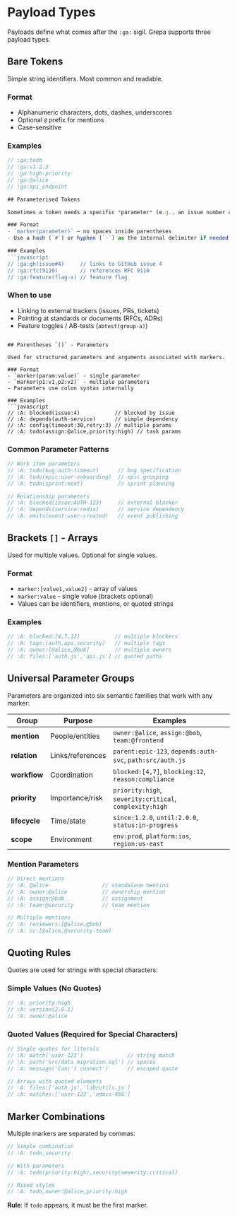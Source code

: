 # Payload Types
<!-- :ga:tldr Three payload types: bare tokens, JSON objects, and arrays -->
<!-- :ga:notation Detailed payload type specifications and examples -->

Payloads define what comes after the `:ga:` sigil. Grepa supports three payload types.

## Bare Tokens

Simple string identifiers. Most common and readable.

### Format
- Alphanumeric characters, dots, dashes, underscores
- Optional `@` prefix for mentions
- Case-sensitive

### Examples
```javascript
// :ga:todo
// :ga:v1.2.3
// :ga:high-priority
// :ga:@alice
// :ga:api_endpoint

## Parameterised Tokens

Sometimes a token needs a specific *parameter* (e.g., an issue number or RFC).  Append the parameter in parentheses – the combination is still treated as **one token**.

### Format
- `marker(parameter)` – no spaces inside parentheses
- Use a hash (`#`) or hyphen (`-`) as the internal delimiter if needed (`issue#4`, not `issue/4`)

### Examples
```javascript
// :ga:gh(issue#4)     // links to GitHub issue 4
// :ga:rfc(9110)       // references RFC 9110
// :ga:feature(flag-x) // feature flag
```

### When to use
- Linking to external trackers (issues, PRs, tickets)
- Pointing at standards or documents (RFCs, ADRs)
- Feature toggles / AB-tests (`abtest(group-a)`) 
```

## Parentheses `()` - Parameters

Used for structured parameters and arguments associated with markers.

### Format
- `marker(param:value)` - single parameter
- `marker(p1:v1,p2:v2)` - multiple parameters
- Parameters use colon syntax internally

### Examples
```javascript
// :A: blocked(issue:4)           // blocked by issue
// :A: depends(auth-service)      // simple dependency
// :A: config(timeout:30,retry:3) // multiple params
// :A: todo(assign:@alice,priority:high) // task params
```

### Common Parameter Patterns
```javascript
// Work item parameters
// :A: todo(bug:auth-timeout)      // bug specification
// :A: todo(epic:user-onboarding)  // epic grouping
// :A: todo(sprint:next)           // sprint planning

// Relationship parameters  
// :A: blocked(issue:AUTH-123)     // external blocker
// :A: depends(service:redis)      // service dependency
// :A: emits(event:user-created)   // event publishing
```

## Brackets `[]` - Arrays

Used for multiple values. Optional for single values.

### Format
- `marker:[value1,value2]` - array of values
- `marker:value` - single value (brackets optional)
- Values can be identifiers, mentions, or quoted strings

### Examples
```javascript
// :A: blocked:[4,7,12]           // multiple blockers
// :A: tags:[auth,api,security]   // multiple tags
// :A: owner:[@alice,@bob]        // multiple owners
// :A: files:['auth.js','api.js'] // quoted paths
```

## Universal Parameter Groups

Parameters are organized into six semantic families that work with any marker:

| Group | Purpose | Examples |
|-------|---------|----------|
| **mention** | People/entities | `owner:@alice`, `assign:@bob`, `team:@frontend` |
| **relation** | Links/references | `parent:epic-123`, `depends:auth-svc`, `path:src/auth.js` |
| **workflow** | Coordination | `blocked:[4,7]`, `blocking:12`, `reason:compliance` |
| **priority** | Importance/risk | `priority:high`, `severity:critical`, `complexity:high` |
| **lifecycle** | Time/state | `since:1.2.0`, `until:2.0.0`, `status:in-progress` |
| **scope** | Environment | `env:prod`, `platform:ios`, `region:us-east` |

### Mention Parameters
```javascript
// Direct mentions
// :A: @alice                 // standalone mention
// :A: owner:@alice           // ownership mention
// :A: assign:@bob            // assignment
// :A: team:@security         // team mention

// Multiple mentions
// :A: reviewers:[@alice,@bob]
// :A: cc:[@alice,@security-team]
```

## Quoting Rules

Quotes are used for strings with special characters:

### Simple Values (No Quotes)
```javascript
// :A: priority:high
// :A: version(2.0.1)
// :A: owner:@alice
```

### Quoted Values (Required for Special Characters)  
```javascript
// Single quotes for literals
// :A: match('user-123')              // string match
// :A: path('src/data migration.sql') // spaces
// :A: message('Can\'t connect')      // escaped quote

// Arrays with quoted elements
// :A: files:['auth.js','lib/utils.js']
// :A: matches:['user-123','admin-456']
```

## Marker Combinations

Multiple markers are separated by commas:

```javascript
// Simple combination
// :A: todo,security

// With parameters
// :A: todo(priority:high),security(severity:critical)

// Mixed styles
// :A: todo,owner:@alice,priority:high
```

**Rule**: If `todo` appears, it must be the first marker.